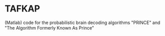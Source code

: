# TAFKAP
(Matlab) code for the probabilistic brain decoding algorithms "PRINCE" and "The Algorithm Formerly Known As Prince"
